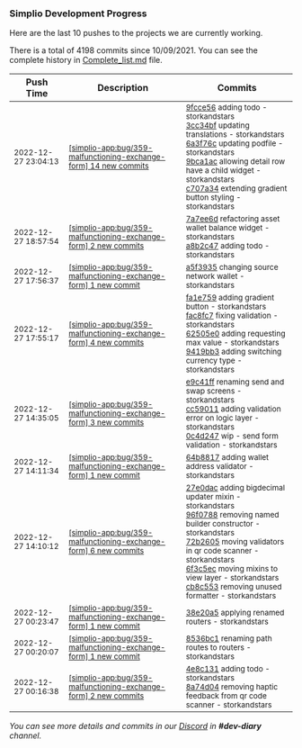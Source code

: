 
### Simplio Development Progress

Here are the last 10 pushes to the projects we are currently working.

There is a total of 4198 commits since 10/09/2021. You can see the complete history in
 [Complete_list.md](Complete_list.md) file.

| Push Time | Description | Commits |
| --- | --- | --- |
| <sub>2022-12-27 23:04:13</sub> | <sub>[[simplio-app:bug/359\-malfunctioning\-exchange\-form] 14 new commits](https://github.com/SimplioOfficial/simplio-app/compare/a8b2c47c60b1...c1f48bae06ae)</sub> | <sub>[9fcce56](https://github.com/SimplioOfficial/simplio-app/commit/9fcce561518a97c8fe50c100e393089e96b88403) adding todo - storkandstars<br>[3cc34bf](https://github.com/SimplioOfficial/simplio-app/commit/3cc34bfa1b6722334b61c0c421c0f65cd631aeff) updating translations - storkandstars<br>[6a3f76c](https://github.com/SimplioOfficial/simplio-app/commit/6a3f76c548345ad811620875b3dfaa62850645f8) updating podfile - storkandstars<br>[9bca1ac](https://github.com/SimplioOfficial/simplio-app/commit/9bca1ac6cb5e1f71903096b9050582cc635caf15) allowing detail row have a child widget - storkandstars<br>[c707a34](https://github.com/SimplioOfficial/simplio-app/commit/c707a34850d70245454915125368cc4d4dc4d40b) extending gradient button styling - storkandstars</sub> |
| <sub>2022-12-27 18:57:54</sub> | <sub>[[simplio-app:bug/359\-malfunctioning\-exchange\-form] 2 new commits](https://github.com/SimplioOfficial/simplio-app/compare/a5f3935b7dda...a8b2c47c60b1)</sub> | <sub>[7a7ee6d](https://github.com/SimplioOfficial/simplio-app/commit/7a7ee6db3d4eafe46bf063da93d9bd963ee63ffb) refactoring asset wallet balance widget - storkandstars<br>[a8b2c47](https://github.com/SimplioOfficial/simplio-app/commit/a8b2c47c60b1f9ec1fd4b080fd83b557f6d5c7bd) adding todo - storkandstars</sub> |
| <sub>2022-12-27 17:56:37</sub> | <sub>[[simplio-app:bug/359\-malfunctioning\-exchange\-form] 1 new commit](https://github.com/SimplioOfficial/simplio-app/commit/a5f3935b7dda79f1b73c865350e182b3fe375f41)</sub> | <sub>[a5f3935](https://github.com/SimplioOfficial/simplio-app/commit/a5f3935b7dda79f1b73c865350e182b3fe375f41) changing source network wallet - storkandstars</sub> |
| <sub>2022-12-27 17:55:17</sub> | <sub>[[simplio-app:bug/359\-malfunctioning\-exchange\-form] 4 new commits](https://github.com/SimplioOfficial/simplio-app/compare/0c4d2474f494...9419bb324a73)</sub> | <sub>[fa1e759](https://github.com/SimplioOfficial/simplio-app/commit/fa1e759d470a4122a1dc71c44b4f61e7db670884) adding gradient button - storkandstars<br>[fac8fc7](https://github.com/SimplioOfficial/simplio-app/commit/fac8fc7510301ba35c9cfad583389883fb26198d) fixing validation - storkandstars<br>[62505e0](https://github.com/SimplioOfficial/simplio-app/commit/62505e05403a142d617817711e147c412765e557) adding requesting max value - storkandstars<br>[9419bb3](https://github.com/SimplioOfficial/simplio-app/commit/9419bb324a739a1cfa2a43a6dab74e896c1f7974) adding switching currency type - storkandstars</sub> |
| <sub>2022-12-27 14:35:05</sub> | <sub>[[simplio-app:bug/359\-malfunctioning\-exchange\-form] 3 new commits](https://github.com/SimplioOfficial/simplio-app/compare/64b881705079...0c4d2474f494)</sub> | <sub>[e9c41ff](https://github.com/SimplioOfficial/simplio-app/commit/e9c41ff980fb28fa449315ba9bf74c8e28594059) renaming send and swap screens - storkandstars<br>[cc59011](https://github.com/SimplioOfficial/simplio-app/commit/cc590116122f1d280e13a939e09e7da02d7b1eeb) adding validation error on logic layer - storkandstars<br>[0c4d247](https://github.com/SimplioOfficial/simplio-app/commit/0c4d2474f494ec86c958eefca9dc7f34095b0a48) wip - send form validation - storkandstars</sub> |
| <sub>2022-12-27 14:11:34</sub> | <sub>[[simplio-app:bug/359\-malfunctioning\-exchange\-form] 1 new commit](https://github.com/SimplioOfficial/simplio-app/commit/64b881705079abb04b870752eec3218a0b2383d4)</sub> | <sub>[64b8817](https://github.com/SimplioOfficial/simplio-app/commit/64b881705079abb04b870752eec3218a0b2383d4) adding wallet address validator - storkandstars</sub> |
| <sub>2022-12-27 14:10:12</sub> | <sub>[[simplio-app:bug/359\-malfunctioning\-exchange\-form] 6 new commits](https://github.com/SimplioOfficial/simplio-app/compare/38e20a5778dc...91454c82ea15)</sub> | <sub>[27e0dac](https://github.com/SimplioOfficial/simplio-app/commit/27e0dac7fc11cecd7c15d1827466335004b4908f) adding bigdecimal updater mixin - storkandstars<br>[96f0788](https://github.com/SimplioOfficial/simplio-app/commit/96f0788235d38bab265cca803399b66b7697951d) removing named builder constructor - storkandstars<br>[72b2605](https://github.com/SimplioOfficial/simplio-app/commit/72b2605c510e7ab39d73d11917e352198a89c241) moving validators in qr code scanner - storkandstars<br>[6f3c5ec](https://github.com/SimplioOfficial/simplio-app/commit/6f3c5ec0a81946460e5a22d47a3efc2dbdff0591) moving mixins to view layer - storkandstars<br>[cb8c553](https://github.com/SimplioOfficial/simplio-app/commit/cb8c553bbcec77dc8fb7a0e36430461cce34ae01) removing unused formatter - storkandstars</sub> |
| <sub>2022-12-27 00:23:47</sub> | <sub>[[simplio-app:bug/359\-malfunctioning\-exchange\-form] 1 new commit](https://github.com/SimplioOfficial/simplio-app/commit/38e20a5778dc6d733a19860029cee33c862fac30)</sub> | <sub>[38e20a5](https://github.com/SimplioOfficial/simplio-app/commit/38e20a5778dc6d733a19860029cee33c862fac30) applying renamed routers - storkandstars</sub> |
| <sub>2022-12-27 00:20:07</sub> | <sub>[[simplio-app:bug/359\-malfunctioning\-exchange\-form] 1 new commit](https://github.com/SimplioOfficial/simplio-app/commit/8536bc1e336e03f0a9059d0f38704116e063c92b)</sub> | <sub>[8536bc1](https://github.com/SimplioOfficial/simplio-app/commit/8536bc1e336e03f0a9059d0f38704116e063c92b) renaming path routes to routers - storkandstars</sub> |
| <sub>2022-12-27 00:16:38</sub> | <sub>[[simplio-app:bug/359\-malfunctioning\-exchange\-form] 2 new commits](https://github.com/SimplioOfficial/simplio-app/compare/6019cd17d25c...8a74d04798cf)</sub> | <sub>[4e8c131](https://github.com/SimplioOfficial/simplio-app/commit/4e8c1313bed16a22b8cbacf1cb816c55cae4fa44) adding todo - storkandstars<br>[8a74d04](https://github.com/SimplioOfficial/simplio-app/commit/8a74d04798cf016dbce3586ec37b38c64c343940) removing haptic feedback from qr code scanner - storkandstars</sub> |

_You can see more details and commits in our [Discord](https://discord.gg/aKhjuwZmdP) in **#dev-diary** channel._
